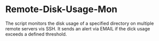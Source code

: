 # Remote-Disk-Usage-Mon
The script monitors the disk usage of a specified directory on multiple remote servers vis SSH. It sends an alert via EMAIL if the dick usage exceeds a defined threshold.
